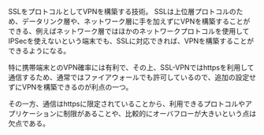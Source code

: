 SSLをプロトコルとしてVPNを構築する技術。
SSLは上位層プロトコルのため、データリンク層や、ネットワーク層に手を加えずにVPNを構築することができる、例えばネットワーク層ではほかのネットワークプロトコルを使用してIPSecを使えないという端末でも、SSLに対応できれば、VPNを構築することができるようになる。

特に携帯端末とのVPN確率には有利で、その上、SSL-VPNではhttpsを利用して通信するため、通常ではファイアウォールでも許可しているので、追加の設定せずにVPNを構築できるのが利点の一つ。

その一方、通信はhttpsに限定されていることから、利用できるプロトコルやアプリケーションに制限があることや、比較的にオーバフローが大きいという点は欠点である。